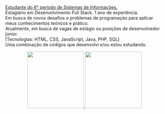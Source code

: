 <a href="https://eduardosaatkamp.github.io/portfolioEduardoSaat/">Estudante do 6° período de Sistemas de Informações.</a> <br>
Estagiário em Desenvolvimento Full Stack. 1 ano de experiência. <br>
Em busca de novos desafios e problemas de programação para aplicar meus conhecimentos teóricos e prático. <br>
Atualmente, em busca de vagas de estágio ou posições de desenvolvedor júnior. <br>
[Tecnologias: HTML, CSS, JavaScript, Java, PHP, SQL] <br>
Uma combinação de códigos que desenvolvi e/ou estou estudando.
<div align="center">
  <a href="https://github.com/eduardosaatkamp">
  <img height="180em" src="https://github-readme-stats.vercel.app/api?username=eduardosaatkamp&show_icons=true&theme=cobalt&include_all_commits=true&count_private=true"/>
  <img height="180em" src="https://github-readme-stats.vercel.app/api/top-langs/?username=eduardosaatkamp&layout=compact&langs_count=7&theme=cobalt"/>
</div>


